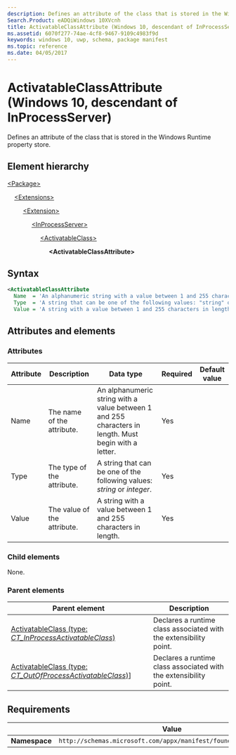 ```yaml
---
description: Defines an attribute of the class that is stored in the Windows Runtime property store (Windows 10, descendant of InProcessServer).
Search.Product: eADQiWindows 10XVcnh
title: ActivatableClassAttribute (Windows 10, descendant of InProcessServer)
ms.assetid: 6070f277-74ae-4cf8-9467-9109c4983f9d
keywords: windows 10, uwp, schema, package manifest
ms.topic: reference
ms.date: 04/05/2017
---
```


# ActivatableClassAttribute (Windows 10, descendant of InProcessServer)

Defines an attribute of the class that is stored in the Windows Runtime property store.

## Element hierarchy

[\<Package\>](element-package.md)

&nbsp;&nbsp;&nbsp;&nbsp;[\<Extensions\>](element-extensions.md)

&nbsp;&nbsp;&nbsp;&nbsp; &nbsp;&nbsp;&nbsp;&nbsp;[\<Extension\>](element-extension.md)

&nbsp;&nbsp;&nbsp;&nbsp; &nbsp;&nbsp;&nbsp;&nbsp; &nbsp;&nbsp;&nbsp;&nbsp;[\<InProcessServer\>](element-inprocessserver.md)

&nbsp;&nbsp;&nbsp;&nbsp; &nbsp;&nbsp;&nbsp;&nbsp; &nbsp;&nbsp;&nbsp;&nbsp; &nbsp;&nbsp;&nbsp;&nbsp;[\<ActivatableClass\>](element-activatableclass.md)

&nbsp;&nbsp;&nbsp;&nbsp; &nbsp;&nbsp;&nbsp;&nbsp; &nbsp;&nbsp;&nbsp;&nbsp; &nbsp;&nbsp;&nbsp;&nbsp; &nbsp;&nbsp;&nbsp;&nbsp;**\<ActivatableClassAttribute\>**

## Syntax

```xml
<ActivatableClassAttribute
  Name  = 'An alphanumeric string with a value between 1 and 255 characters in length. Must begin with a letter.'
  Type  = 'A string that can be one of the following values: "string" or "integer".'
  Value = 'A string with a value between 1 and 255 characters in length.' />
```

## Attributes and elements

### Attributes

| Attribute | Description | Data type | Required | Default value |
|-|-|-|-|-|
| Name | The name of the attribute. | An alphanumeric string with a value between 1 and 255 characters in length. Must begin with a letter. | Yes |  |
| Type | The type of the attribute. | A string that can be one of the following values: *string* or *integer*. | Yes |  |
| Value | The value of the attribute. | A string with a value between 1 and 255 characters in length. | Yes |  |

### Child elements

None.

### Parent elements

| Parent element | Description |
|-|-|
| [ActivatableClass (type: *CT_InProcessActivatableClass*)](element-activatableclass.md) | Declares a runtime class associated with the extensibility point. |
| [ActivatableClass (type: *CT_OutOfProcessActivatableClass*)](element-1-activatableclass.md)] | Declares a runtime class associated with the extensibility point. |

## Requirements

|   | Value  |
|--|--|
| **Namespace** | `http://schemas.microsoft.com/appx/manifest/foundation/windows10` |
